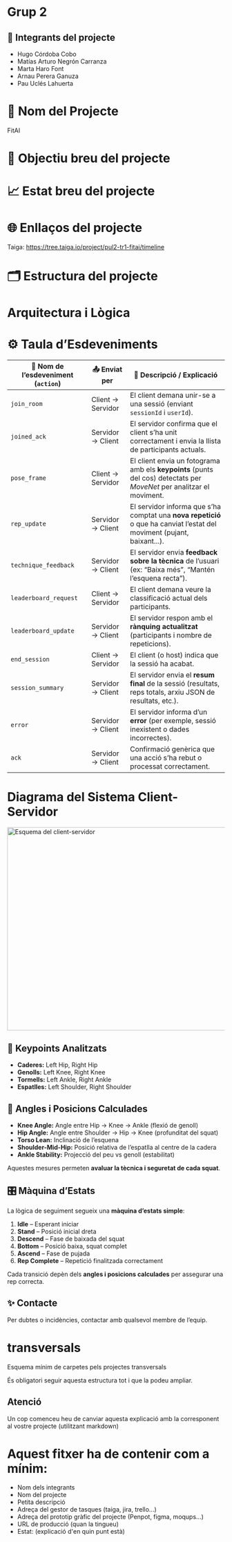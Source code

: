 # Grup 2

## 👥 Integrants del projecte

- Hugo Córdoba Cobo
- Matías Arturo Negrón Carranza
- Marta Haro Font
- Arnau Perera Ganuza
- Pau Uclés Lahuerta

# 🌟 Nom del Projecte
FitAI

# 🎯 Objectiu breu del projecte
# 📈 Estat breu del projecte
# 🌐 Enllaços del projecte
Taiga: https://tree.taiga.io/project/pul2-tr1-fitai/timeline
# 🗂️ Estructura del projecte

# Arquitectura i Lògica 
# ⚙️ Taula d’Esdeveniments

| 🧩 **Nom de l’esdeveniment (`action`)** | 📤 **Enviat per** | 💬 **Descripció / Explicació**                                                                                          |
| --------------------------------------- | ----------------- | ----------------------------------------------------------------------------------------------------------------------- |
| `join_room`                             | Client → Servidor | El client demana unir-se a una sessió (enviant `sessionId` i `userId`).                                                 |
| `joined_ack`                            | Servidor → Client | El servidor confirma que el client s’ha unit correctament i envia la llista de participants actuals.                    |
| `pose_frame`                            | Client → Servidor | El client envia un fotograma amb els **keypoints** (punts del cos) detectats per *MoveNet* per analitzar el moviment.   |
| `rep_update`                            | Servidor → Client | El servidor informa que s’ha comptat una **nova repetició** o que ha canviat l’estat del moviment (pujant, baixant...). |
| `technique_feedback`                    | Servidor → Client | El servidor envia **feedback sobre la tècnica** de l’usuari (ex: “Baixa més”, “Mantén l’esquena recta”).                |
| `leaderboard_request`                   | Client → Servidor | El client demana veure la classificació actual dels participants.                                                       |
| `leaderboard_update`                    | Servidor → Client | El servidor respon amb el **rànquing actualitzat** (participants i nombre de repeticions).                              |
| `end_session`                           | Client → Servidor | El client (o host) indica que la sessió ha acabat.                                                                      |
| `session_summary`                       | Servidor → Client | El servidor envia el **resum final** de la sessió (resultats, reps totals, arxiu JSON de resultats, etc.).              |
| `error`                                 | Servidor → Client | El servidor informa d’un **error** (per exemple, sessió inexistent o dades incorrectes).                                |
| `ack`                                   | Servidor → Client | Confirmació genèrica que una acció s’ha rebut o processat correctament.                                                 |

# Diagrama del Sistema Client-Servidor
<img width="641" height="471" alt="Esquema del client-servidor" src="https://github.com/user-attachments/assets/7573870f-318d-458a-b757-87ac8efd015b" />

## 🔑 Keypoints Analitzats
- **Caderes:** Left Hip, Right Hip  
- **Genolls:** Left Knee, Right Knee  
- **Tormells:** Left Ankle, Right Ankle  
- **Espatlles:** Left Shoulder, Right Shoulder 

## 📐 Angles i Posicions Calculades
- **Knee Angle:** Angle entre Hip → Knee → Ankle (flexió de genoll)  
- **Hip Angle:** Angle entre Shoulder → Hip → Knee (profunditat del squat)  
- **Torso Lean:** Inclinació de l’esquena  
- **Shoulder-Mid-Hip:** Posició relativa de l’espatlla al centre de la cadera  
- **Ankle Stability:** Projecció del peu vs genoll (estabilitat)  

Aquestes mesures permeten **avaluar la tècnica i seguretat de cada squat**.  

## 🎛 Màquina d’Estats
La lògica de seguiment segueix una **màquina d’estats simple**:  

1. **Idle** – Esperant iniciar  
2. **Stand** – Posició inicial dreta  
3. **Descend** – Fase de baixada del squat  
4. **Bottom** – Posició baixa, squat complet  
5. **Ascend** – Fase de pujada  
6. **Rep Complete** – Repetició finalitzada correctament  

Cada transició depèn dels **angles i posicions calculades** per assegurar una rep correcta.

## ✨ Contacte
Per dubtes o incidències, contactar amb qualsevol membre de l’equip. 

# transversals
Esquema mínim de carpetes pels projectes transversals

És obligatori seguir aquesta estructura tot i que la podeu ampliar.

## Atenció
Un cop comenceu heu de canviar aquesta explicació amb la corresponent al vostre projecte (utilitzant markdown)

# Aquest fitxer ha de contenir com a mínim:
 * Nom dels integrants
 * Nom del projecte
 * Petita descripció
 * Adreça del gestor de tasques (taiga, jira, trello...)
 * Adreça del prototip gràfic del projecte (Penpot, figma, moqups...)
 * URL de producció (quan la tingueu)
 * Estat: (explicació d'en quin punt està)

